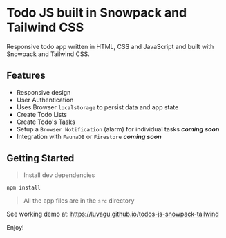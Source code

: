# Todo JS built in Snowpack and Tailwind CSS

Responsive todo app written in HTML, CSS and JavaScript and built with Snowpack and Tailwind CSS.

## Features

- Responsive design
- User Authentication
- Uses Browser `localstorage` to persist data and app state
- Create Todo Lists
- Create Todo's Tasks
- Setup a `Browser Notification` (alarm) for individual tasks ***coming soon***
- Integration with `FaunaDB` or `Firestore` ***coming soon***

## Getting Started

> Install dev dependencies

```sh
npm install
```

> All the app files are in the `src` directory

See working demo at: https://luvagu.github.io/todos-js-snowpack-tailwind

Enjoy!
